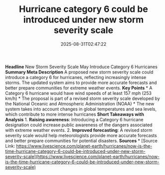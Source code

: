 ﻿---
title: "Hurricane category 6 could be introduced under new storm severity scale"
date: "2025-08-31T02:47:22"
category: "Markets"
summary: ""
slug: "hurricane category 6 could be introduced under new storm sev"
source_urls:
  - "https://www.livescience.com/planet-earth/hurricanes/now-is-the-time-hurricane-category-6-could-be-introduced-under-new-storm-severity-scale"
seo:
  title: "Hurricane category 6 could be introduced under new storm severity scale | Hash n Hedge"
  description: ""
  keywords: ["news", "markets", "brief"]
---
**Headline** New Storm Severity Scale May Introduce Category 6 Hurricanes  **Summary Meta Description** A proposed new storm severity scale could introduce a category 6 for hurricanes, reflecting increasingly intense storms. The updated system aims to provide more accurate forecasts and better prepare communities for extreme weather events.  **Key Points**  * A Category 6 hurricane would have wind speeds of at least 157 mph (253 km/h) * The proposal is part of a revised storm severity scale developed by the National Oceanic and Atmospheric Administration (NOAA) * The new system takes into account changes in global temperatures and sea levels, which contribute to more intense hurricanes  **Short Takeaways with Analysis**  1. **Raising awareness**: Introducing a Category 6 hurricane designation could increase public awareness of the dangers associated with extreme weather events. 2. **Improved forecasting**: A revised storm severity scale would help meteorologists provide more accurate forecasts and better prepare communities for potential disasters.  **Sources** * [Source Link: https://www.livescience.com/planet-earth/hurricanes/now-is-the-time-hurricane-category-6-could-be-introduced-under-new-storm-severity-scale](https://www.livescience.com/planet-earth/hurricanes/now-is-the-time-hurricane-category-6-could-be-introduced-under-new-storm-severity-scale) 
